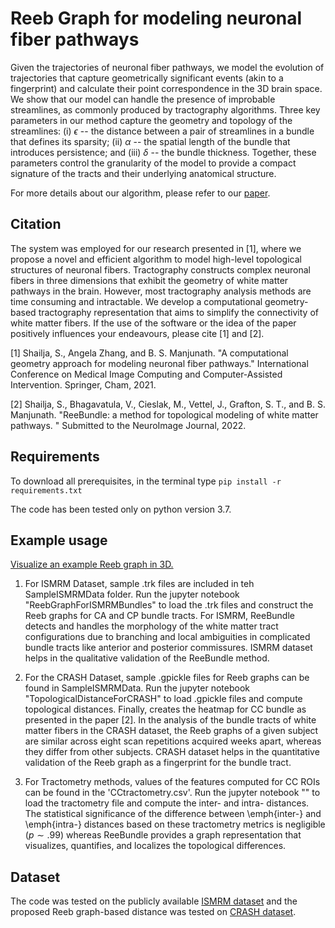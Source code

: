 # Reeb Graph for modeling neuronal fiber pathways

Given the trajectories of neuronal fiber pathways, we model the evolution of trajectories that capture geometrically significant events (akin to a
fingerprint) and calculate their point correspondence in the 3D brain space. We show that our model can handle the presence of improbable streamlines, as commonly produced by tractography algorithms. Three key parameters in our method capture the geometry and topology of the streamlines: (i) $\epsilon$ -- the distance between a pair of streamlines in a bundle that defines its sparsity; (ii) $\alpha$ -- the spatial length of the bundle that introduces persistence; and (iii) $\delta$ -- the bundle thickness. Together, these parameters control the granularity of the model to provide a compact signature of the tracts and their underlying anatomical structure.

For more details about our algorithm, please refer to our [paper](https://www.biorxiv.org/content/10.1101/2022.03.11.482601v1.abstract).

## Citation

The system was employed for our research presented in [1], where we propose a novel and efficient algorithm to model high-level topological structures of neuronal fibers. Tractography constructs complex neuronal fibers in three dimensions that exhibit the geometry of white matter pathways in the brain. However, most tractography analysis methods are time consuming and intractable. We develop a computational geometry-based tractography representation that aims to simplify the connectivity of white matter fibers. If the use of the software or the idea of the paper positively influences your endeavours, please cite [1] and [2].

[1] Shailja, S., Angela Zhang, and B. S. Manjunath. "A computational geometry approach for modeling neuronal fiber pathways." International Conference on Medical Image Computing and Computer-Assisted Intervention. Springer, Cham, 2021.

[2] Shailja, S., Bhagavatula, V., Cieslak, M., Vettel, J., Grafton, S. T., and B. S. Manjunath. "ReeBundle: a method for topological modeling of white matter pathways. " Submitted to the NeuroImage Journal, 2022.

## Requirements

To download all prerequisites, in the terminal type
`pip install -r requirements.txt`

The code has been tested only on python version 3.7.


## Example usage

[Visualize an example Reeb graph in 3D.](https://drive.google.com/file/d/1Z2s1AzeHkvws5br42dd8k7ls69_Uuieu/view)

1. For ISMRM Dataset, sample .trk files are included in teh SampleISMRMData folder. Run the jupyter notebook "ReebGraphForISMRMBundles" to load the .trk files and construct the Reeb graphs for CA and CP bundle tracts. For ISMRM, ReeBundle detects and handles the morphology of the white matter tract configurations due to branching and local ambiguities in complicated bundle tracts like anterior and posterior commissures. ISMRM dataset helps in the qualitative validation of the ReeBundle method. <br>

2. For the CRASH Dataset, sample .gpickle files for Reeb graphs can be found in SampleISMRMData. Run the jupyter notebook "TopologicalDistanceForCRASH" to load .gpickle files and compute topological distances. Finally, creates the heatmap for CC bundle as presented in the paper [2]. In the analysis of the bundle tracts of white matter fibers in the CRASH dataset, the Reeb graphs of a given subject are similar across eight scan repetitions acquired weeks apart, whereas they differ from other subjects. CRASH dataset helps in the quantitative validation of the Reeb graph as a fingerprint for the bundle tract.  <br>

3. For Tractometry methods, values of the features computed for CC ROIs can be found in the 'CCtractometry.csv'. Run the jupyter notebook "" to load the tractometry file and compute the inter- and intra- distances. The statistical significance of the difference between \emph{inter-} and \emph{intra-} distances based on these tractometry metrics is negligible $(p \sim .99)$ whereas ReeBundle provides a graph representation that visualizes, quantifies, and localizes the topological differences.

## Dataset

The code was tested on the publicly available [ISMRM dataset](https://doi.org/10.5281/zenodo.572345) and the proposed Reeb graph-based distance was tested on [CRASH dataset](https://drive.google.com/file/d/1CCXV7ShCkSs1IpUxSobp2MPYx4GaDOc0/view?usp=sharing).
